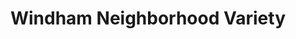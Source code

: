 ---
title: "Windham Neighborhood Variety"
url: /windham/windham-neighborhood-variety/
shop: Lebensmittel
---